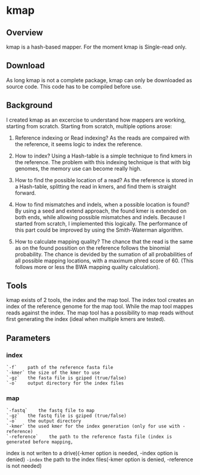 # kmap

## Overview

kmap is a hash-based mapper. For the moment kmap is Single-read only. 

## Download
As long kmap is not a complete package, kmap can only be downloaded as source code. 
This code has to be compiled before use.

## Background
I created kmap as an excercise to understand how mappers are working, starting from scratch.
Starting from scratch, multiple options arose: 

1. Reference indexing or Read indexing? As the reads are compaired with the reference, 
it seems logic to index the reference.

2. How to index? Using a Hash-table is a simple technique to find kmers in the reference. 
The problem with this indexing technique is that with big genomes, the memory use can become really high.

3. How to find the possible location of a read? As the reference is stored in a Hash-table, 
splitting the read in kmers, and find them is straight forward.

4. How to find mismatches and indels, when a possible location is found? By using a seed and extend 
approach, the found kmer is extended on both ends, while allowing possible mismatches and indels. 
Because I started from scratch, I implemented this logically. The performance of this part could be 
improved by using the Smith-Waterman algorithm.

5. How to calculate mapping quality? The chance that the read is the same as on the found possition 
on the reference follows the binomial probability. The chance is devided by the sumation of all 
probabilities of all possible mapping locations, with a maximum phred score of 60. (This follows 
more or less the BWA mapping quality calculation).

## Tools
kmap exists of 2 tools, the index and the map tool. The index tool creates an index of the 
reference genome for the map tool. While the map tool mappes reads against the index. The map tool 
has a possibility to map reads without first generating the index (ideal when multiple kmers are tested).

## Parameters
### index 
    `-f`    path of the reference fasta file
    `-kmer` the size of the kmer to use
    `-gz`   the fasta file is gziped (true/false)
    `-o`    output directory for the index files
### map
    `-fastq`    the fastq file to map
    `-gz`   the fastq file is gziped (true/false)
    `-o`    the output directory
    `-kmer` the used kmer for the index generation (only for use with -reference)
    `-reference`    the path to the reference fasta file (index is generated before mapping, 
index is not writen to a drive)(-kmer option is needed, -index option is denied)
    `-index`    the path to the index files(-kmer option is denied, -reference is not needed)